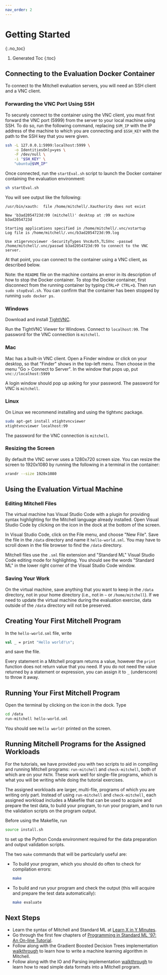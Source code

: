 ```yaml
---
nav_order: 2
---
```

# Getting Started
{:.no_toc}

1. Generated Toc
{:toc}

## Connecting to the Evaluation Docker Container

To connect to the Mitchell evaluation servers, you will need an SSH client and a
VNC client.

### Forwarding the VNC Port Using SSH

To securely connect to the container using the VNC client, you must first forward
the VNC port (5999) from the server to your local machine using SSH. To do so,
run the following command, replacing `$VM_IP` with the IP address of the
machine to which you are connecting and `$SSH_KEY` with the path to the SSH key
that you were given.

```bash
ssh -L 127.0.0.1:5999:localhost:5999 \
    -o IdentitiesOnly=yes \
    -F /dev/null \
    -i "$SH_KEY" \
    "ubuntu@$VM_IP"
```

Once connected, run the `startEval.sh` script to launch the Docker container
containing the evaluation environment:

```bash
sh startEval.sh
```

You will see output like the following:

```
/usr/bin/xauth:  file /home/mitchell/.Xauthority does not exist

New 'b3ad2054723d:99 (mitchell)' desktop at :99 on machine b3ad2054723d

Starting applications specified in /home/mitchell/.vnc/xstartup
Log file is /home/mitchell/.vnc/b3ad2054723d:99.log

Use xtigervncviewer -SecurityTypes VncAuth,TLSVnc -passwd
/home/mitchell/.vnc/passwd b3ad2054723d:99 to connect to the VNC server.
```

At that point, you can connect to the container using a VNC client, as described below.

Note: the `README` file on the machine contains an error in its description of
how to stop the Docker container. To stop the Docker container, first disconnect
from the running container by typing `CTRL+P CTRL+Q`. Then run `sudo
stopEval.sh`. You can confirm that the container has been stopped by running
`sudo docker ps`.

### Windows

Download and install [TightVNC](https://www.tightvnc.com/).

Run the TightVNC Viewer for Windows. Connect to `localhost:99`.
The password for the VNC connection is `mitchell`.

### Mac

Mac has a built-in VNC client. Open a Finder window or click on your desktop, so
that "Finder" shows in the top-left menu. Then choose in the menu "Go > Connect
to Server". In the window that pops up, put `vnc://localhost:5999`

A login window should pop up asking for your password. The password for VNC is
`mitchell`.

### Linux

On Linux we recommend installing and using the tightvnc package.

```bash
sudo apt-get install xtightvncviewer
xtightvncviewer localhost:99
```

The password for the VNC connection is `mitchell`.

### Resizing the Screen

By default the VNC server uses a 1280x720 screen size. You can resize the
screen to 1920x1080 by running the following in a terminal in the container:

```bash
xrandr --size 1920x1080
```

## Using the Evaluation Virtual Machine

### Editing Mitchell Files

The virtual machine has Visual Studio Code with a plugin for providing syntax
highlighting for the Mitchell language already installed. Open Visual Studio
Code by clicking on the icon in the dock at the bottom of the screen.

In Visual Studio Code, click on the File menu, and choose "New File". Save the
file in the `/data` directory and name it `hello-world.sml`. You may have to
scroll down in the file browser to find the `/data` directory.

Mitchell files use the `.sml` file extension and "Standard ML" Visual Studio
Code editing mode for highlighting. You should see the words "Standard ML" in
the lower right corner of the Visual Studio Code window.

### Saving Your Work

On the virtual machine, save anything that you want to keep in the `/data`
directory, not in your home directory (i.e., not in `~` or `/home/mitchell`). If
we need to update the virtual machine during the evaluation exercise, data
outside of the `/data` directory will not be preserved.

## Creating Your First Mitchell Program

In the `hello-world.sml` file, write

```sml
val _ = print "Hello world!\n";
```

and save the file.

Every statement in a Mitchell program returns a value, however the `print`
function does not return value that you need. If you do not need the value
returned by a statement or expression, you can assign it to `_` (underscore) to
throw it away.

## Running Your First Mitchell Program

Open the terminal by clicking on the icon in the dock. Type

```bash
cd /data
run-mitchell hello-world.sml
```

You should see `Hello world!` printed on the screen.

## Running Mitchell Programs for the Assigned Workloads

For the tutorials, we have provided you with two scripts to aid in compiling and
running Mitchell programs: `run-mitchell` and `check-mitchell`, both of which
are on your `PATH`. These work well for single-file programs, which is
what you will be writing while doing the tutorial exercises.

The assigned workloads are larger, multi-file, programs of which you are writing
only part. Instead of using `run-mitchell` and `check-mitchell`, each assigned
workload includes a Makefile that can be used to acquire and prepare the test
data, to build your program, to run your program, and to run the validation
scripts on the program output.

Before using the Makefile, run

```bash
source install.sh
```

to set up the Python Conda environment required for the data preparation and
output validation scripts.

The two `make` commands that will be particularly useful are:

- To build your program, which you should do often to check for compilation
  errors:

    ```bash
    make
    ```

- To build and run your program and check the output (this will acquire and prepare the
  test data automatically):

    ```bash
    make evaluate
    ```

## Next Steps

- Learn the syntax of Mitchell and Standard ML at
    [Learn X in Y Minutes](https://learnxinyminutes.com/docs/standard-ml/).
- Go through the first few chapters of
    [Programming in Standard ML '97: An On-line Tutorial](http://homepages.inf.ed.ac.uk/stg/NOTES/node2.html).
- Follow along with the Gradient Boosted Decision Trees implementation
    [walkthrough](tutorials/tutorial-gbdt.md) to learn how to write a machine
    learning algorithm in Mitchell.
- Follow along with the IO and Parsing implementation
    [walkthrough](tutorials/tutorial-io-parsing.md) to learn how to read
    simple data formats into a Mitchell program.

